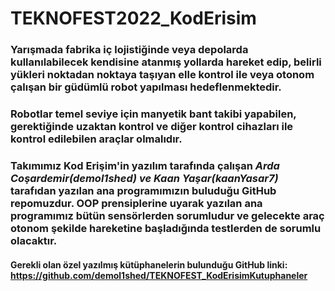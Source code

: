 # TEKNOFEST2022_KodErisim

### Yarışmada fabrika iç lojistiğinde veya depolarda kullanılabilecek kendisine atanmış yollarda hareket edip, belirli yükleri noktadan noktaya taşıyan elle kontrol ile veya otonom çalışan bir güdümlü robot yapılması hedeflenmektedir.
### Robotlar temel seviye için manyetik bant takibi yapabilen, gerektiğinde uzaktan kontrol ve diğer kontrol cihazları ile kontrol edilebilen araçlar olmalıdır. 

### Takımımız Kod Erişim'in yazılım tarafında çalışan _Arda Coşardemir(demol1shed) ve Kaan Yaşar(kaanYasar7)_ tarafıdan yazılan ana programımızın buluduğu GitHub repomuzdur. OOP prensiplerine uyarak yazılan ana programımız bütün sensörlerden sorumludur ve gelecekte araç otonom şekilde hareketine başladığında testlerden de sorumlu olacaktır. 

#### Gerekli olan özel yazılmış kütüphanelerin bulunduğu GitHub linki: https://github.com/demol1shed/TEKNOFEST_KodErisimKutuphaneler
